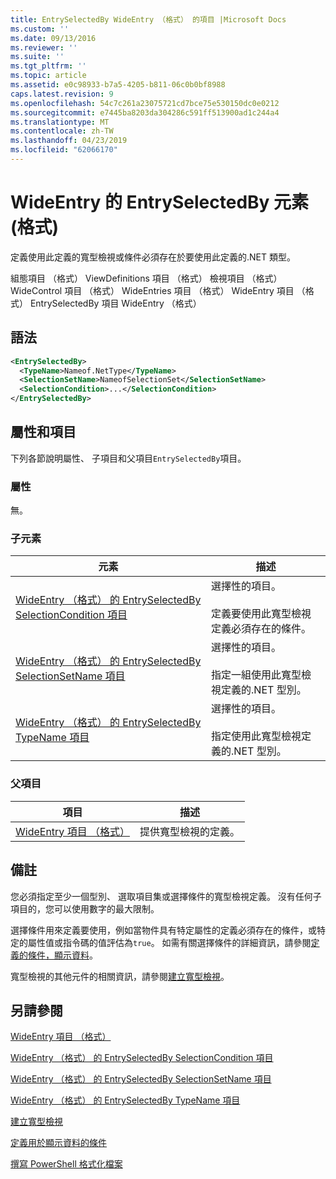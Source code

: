 ```yaml
---
title: EntrySelectedBy WideEntry （格式） 的項目 |Microsoft Docs
ms.custom: ''
ms.date: 09/13/2016
ms.reviewer: ''
ms.suite: ''
ms.tgt_pltfrm: ''
ms.topic: article
ms.assetid: e0c98933-b7a5-4205-b811-06c0b0bf8988
caps.latest.revision: 9
ms.openlocfilehash: 54c7c261a23075721cd7bce75e530150dc0e0212
ms.sourcegitcommit: e7445ba8203da304286c591ff513900ad1c244a4
ms.translationtype: MT
ms.contentlocale: zh-TW
ms.lasthandoff: 04/23/2019
ms.locfileid: "62066170"
---
```

# <a name="entryselectedby-element-for-wideentry-format"></a>WideEntry 的 EntrySelectedBy 元素 (格式)

定義使用此定義的寬型檢視或條件必須存在於要使用此定義的.NET 類型。

組態項目 （格式） ViewDefinitions 項目 （格式） 檢視項目 （格式） WideControl 項目 （格式） WideEntries 項目 （格式） WideEntry 項目 （格式） EntrySelectedBy 項目 WideEntry （格式）

## <a name="syntax"></a>語法

```xml
<EntrySelectedBy>
  <TypeName>Nameof.NetType</TypeName>
  <SelectionSetName>NameofSelectionSet</SelectionSetName>
  <SelectionCondition>...</SelectionCondition>
</EntrySelectedBy>
```

## <a name="attributes-and-elements"></a>屬性和項目

下列各節說明屬性、 子項目和父項目`EntrySelectedBy`項目。

### <a name="attributes"></a>屬性

無。

### <a name="child-elements"></a>子元素

|元素|描述|
|-------------|-----------------|
|[WideEntry （格式） 的 EntrySelectedBy SelectionCondition 項目](./selectioncondition-element-for-entryselectedby-for-widecontrol-format.md)|選擇性的項目。<br /><br /> 定義要使用此寬型檢視定義必須存在的條件。|
|[WideEntry （格式） 的 EntrySelectedBy SelectionSetName 項目](./selectionsetname-element-for-entryselectedby-for-widecontrol-format.md)|選擇性的項目。<br /><br /> 指定一組使用此寬型檢視定義的.NET 型別。|
|[WideEntry （格式） 的 EntrySelectedBy TypeName 項目](./typename-element-for-entryselectedby-for-wideentry-format.md)|選擇性的項目。<br /><br /> 指定使用此寬型檢視定義的.NET 型別。|

### <a name="parent-elements"></a>父項目

|項目|描述|
|-------------|-----------------|
|[WideEntry 項目 （格式）](./wideentry-element-for-widecontrol-format.md)|提供寬型檢視的定義。|

## <a name="remarks"></a>備註

您必須指定至少一個型別、 選取項目集或選擇條件的寬型檢視定義。 沒有任何子項目的，您可以使用數字的最大限制。

選擇條件用來定義要使用，例如當物件具有特定屬性的定義必須存在的條件，或特定的屬性值或指令碼的值評估為`true`。 如需有關選擇條件的詳細資訊，請參閱[定義的條件，顯示資料](./defining-conditions-for-displaying-data.md)。

寬型檢視的其他元件的相關資訊，請參閱[建立寬型檢視](./creating-a-wide-view.md)。

## <a name="see-also"></a>另請參閱

[WideEntry 項目 （格式）](./wideentry-element-for-widecontrol-format.md)

[WideEntry （格式） 的 EntrySelectedBy SelectionCondition 項目](./selectioncondition-element-for-entryselectedby-for-widecontrol-format.md)

[WideEntry （格式） 的 EntrySelectedBy SelectionSetName 項目](./selectionsetname-element-for-entryselectedby-for-widecontrol-format.md)

[WideEntry （格式） 的 EntrySelectedBy TypeName 項目](./typename-element-for-entryselectedby-for-wideentry-format.md)

[建立寬型檢視](./creating-a-wide-view.md)

[定義用於顯示資料的條件](./defining-conditions-for-displaying-data.md)

[撰寫 PowerShell 格式化檔案](./writing-a-powershell-formatting-file.md)
